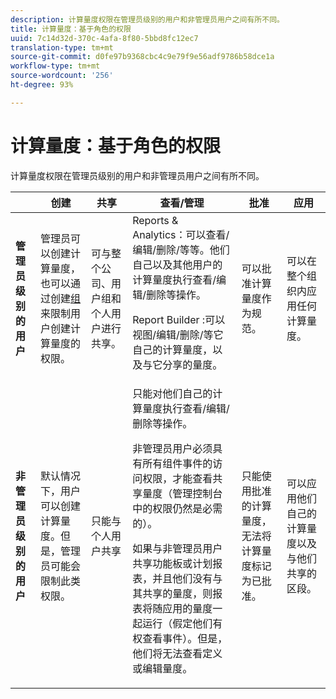 ```yaml
---
description: 计算量度权限在管理员级别的用户和非管理员用户之间有所不同。
title: 计算量度：基于角色的权限
uuid: 7c14d32d-370c-4afa-8f80-5bbd8fc12ec7
translation-type: tm+mt
source-git-commit: d0fe97b9368cbc4c9e79f9e56adf9786b58dce1a
workflow-type: tm+mt
source-wordcount: '256'
ht-degree: 93%

---
```



# 计算量度：基于角色的权限

计算量度权限在管理员级别的用户和非管理员用户之间有所不同。

<table id="table_13F72FD90C964B86BD4B51E6F51ED292"> 
 <thead> 
  <tr> 
   <th colname="col1" class="entry"> </th> 
   <th colname="col02" class="entry"> 创建 </th> 
   <th colname="col2" class="entry"> 共享 </th> 
   <th colname="col3" class="entry"> 查看/管理 </th> 
   <th colname="col4" class="entry"> 批准 </th> 
   <th colname="col5" class="entry"> 应用 </th> 
  </tr> 
 </thead>
 <tbody> 
  <tr> 
   <td colname="col1"> <b>管理员级别的用户</b> </td> 
   <td colname="col02"> 管理员可以创建计算量度，也可以通过创建<a href="https://docs.adobe.com/content/help/zh-Hans/analytics/admin/user-product-management/user-groups/groups.html"  >组</a>来限制用户创建计算量度的权限。 </td> 
   <td colname="col2"> 可与整个公司、用户组和个人用户进行共享。 </td> 
   <td colname="col3"> <span class="keyword">Reports &amp; Analytics</span>：可以查看/编辑/删除/等等。他们自己以及其他用户的计算量度执行查看/编辑/删除等操作。 <p> <span class="keyword"> Report Builder </span>:可以视图/编辑/删除/等它自己的计算量度，以及与它分享的量度。 </p> </td> 
   <td colname="col4"> 可以批准计算量度作为规范。 </td> 
   <td colname="col5"> 可以在整个组织内应用任何计算量度。 </td> 
  </tr> 
  <tr> 
   <td colname="col1"> <b>非管理员级别的用户</b> </td> 
   <td colname="col02"> 默认情况下，用户可以创建计算量度。但是，管理员可能会限制此类权限。 </td> 
   <td colname="col2"> 只能与个人用户共享 </td> 
   <td colname="col3"> 只能对他们自己的计算量度执行查看/编辑/删除等操作。 <p>非管理员用户必须具有所有组件事件的访问权限，才能查看共享量度（管理控制台中的权限仍然是必需的）。 </p> <p>如果与非管理员用户共享功能板或计划报表，并且他们没有与其共享的量度，则报表将随应用的量度一起运行（假定他们有权查看事件）。但是，他们将无法查看定义或编辑量度。 </p> </td> 
   <td colname="col4"> 只能使用批准的计算量度，无法将计算量度标记为已批准。 </td> 
   <td colname="col5"> 可以应用他们自己的计算量度以及与他们共享的区段。 </td> 
  </tr> 
 </tbody> 
</table>

